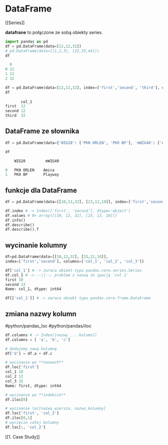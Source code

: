 # DataFrame
[[Series]]

**datafrane** to połączone ze sobą obiekty series.

```py
import pandas as pd
df = pd.DataFrame(data=[12,12,32])
# pd.DataFrame(data=[[1,2,3], [22,33,44]])
df

  0
0 12
1 12
2 32
```

```py
df = pd.DataFrame(data=[12,12,32], index=['first','second', 'third'], columns=['col_1'])
df
  
       col_1
first  12
second 12
third  32
```

## DataFrame ze słownika
```py
df = pd.DataFrame(data={'WIG20': ['PKN ORLEN', 'PKO BP'], 'mWIG40': ['Amica', 'Playway']})

df

    WIG20         mWIG40

0   PKN ORLEN    Amica
1   PKO BP       Playway
```


## funkcje dla DataFrame
```py
df = pd.DataFrame(data=[[10,12,32], [23,12,10]], index=['first','second'], columns=['col_1', 'col_2', 'col_3'])

df.index # -> Index(['first', 'second'], dtype='object')
df.values # 0> array([[10, 12, 32], [23, 12, 10]])
df.info()
df.describe()
df.describe().T
```

## wycinanie kolumny

```py
df=pd.DataFrame(data=[[10,12,32], [23,12,10]],
index=['first','second'], columns=['col_1', 'col_2', 'col_3'])

df['col_1'] # -> zwraca obiekt typu pandas.core.series.Series
df.col_1 # -> --||--; problem z nazwą ze spacją 'col 1'
first 10 
second 23 
Name: col_1, dtype: int64

df[['col_1']] # -> zwraca obiekt typu pandas.core.frame.DataFrame
```


## zmiana nazwy kolumn
#python/pandas_loc
#python/pandas/iloc
```py
df.columns # -> Index([nazwy ... kolumn])
df.columns = [ 'a', 'b', 'c']

# dodajemy nową kolumnę
df['d'] = df.a + df.c

# wycinanie po **nazwach**
df.loc['first']
col_1 10 
col_2 12 
col_3 32 
Name: first, dtype: int64

# wycinanie po **indeksie**
df.iloc[0]

# wycinanie loc[nazwa_wiersza, nazwa_kolumny]
df.loc['first', 'col_2']
df.iloc[0,1]
# wycięcie całej kolumny
df.loc[:, 'col_2']
```


[[1. Case Study]]








